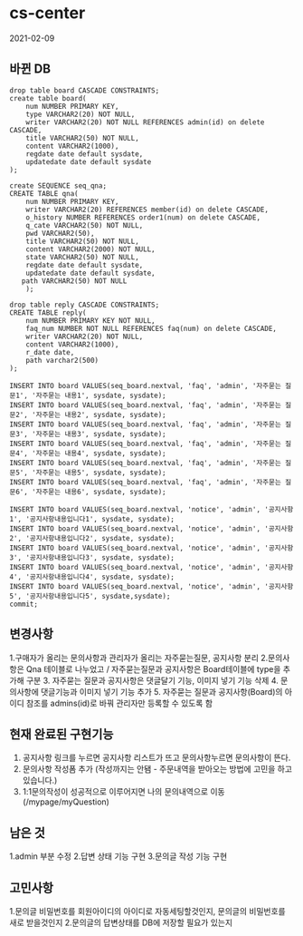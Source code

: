 # cs-center
2021-02-09 

## 바뀐 DB
```
drop table board CASCADE CONSTRAINTS;
create table board(
    num NUMBER PRIMARY KEY,
    type VARCHAR2(20) NOT NULL, 
    writer VARCHAR2(20) NOT NULL REFERENCES admin(id) on delete CASCADE, 
    title VARCHAR2(50) NOT NULL,
    content VARCHAR2(1000), 
    regdate date default sysdate,
    updatedate date default sysdate
);

create SEQUENCE seq_qna;
CREATE TABLE qna(
	num NUMBER PRIMARY KEY,
	writer VARCHAR2(20) REFERENCES member(id) on delete CASCADE,
	o_history NUMBER REFERENCES order1(num) on delete CASCADE,
    q_cate VARCHAR2(50) NOT NULL,
    pwd VARCHAR2(50),
    title VARCHAR2(50) NOT NULL,
    content VARCHAR2(2000) NOT NULL,
    state VARCHAR2(50) NOT NULL,
    regdate date default sysdate,
    updatedate date default sysdate,
   path VARCHAR2(50) NOT NULL
    );

drop table reply CASCADE CONSTRAINTS;
CREATE TABLE reply(
    num NUMBER PRIMARY KEY NOT NULL,
    faq_num NUMBER NOT NULL REFERENCES faq(num) on delete CASCADE,
    writer VARCHAR2(20) NOT NULL,
    content VARCHAR2(1000), 
    r_date date,
    path varchar2(500)
);

INSERT INTO board VALUES(seq_board.nextval, 'faq', 'admin', '자주묻는 질문1', '자주묻는 내용1', sysdate, sysdate);
INSERT INTO board VALUES(seq_board.nextval, 'faq', 'admin', '자주묻는 질문2', '자주묻는 내용2', sysdate, sysdate);
INSERT INTO board VALUES(seq_board.nextval, 'faq', 'admin', '자주묻는 질문3', '자주묻는 내용3', sysdate, sysdate);
INSERT INTO board VALUES(seq_board.nextval, 'faq', 'admin', '자주묻는 질문4', '자주묻는 내용4', sysdate, sysdate);
INSERT INTO board VALUES(seq_board.nextval, 'faq', 'admin', '자주묻는 질문5', '자주묻는 내용5', sysdate, sysdate);
INSERT INTO board VALUES(seq_board.nextval, 'faq', 'admin', '자주묻는 질문6', '자주묻는 내용6', sysdate, sysdate);

INSERT INTO board VALUES(seq_board.nextval, 'notice', 'admin', '공지사항1', '공지사항내용입니다1', sysdate, sysdate);
INSERT INTO board VALUES(seq_board.nextval, 'notice', 'admin', '공지사항2', '공지사항내용입니다2', sysdate, sysdate);
INSERT INTO board VALUES(seq_board.nextval, 'notice', 'admin', '공지사항3', '공지사항내용입니다3', sysdate, sysdate);
INSERT INTO board VALUES(seq_board.nextval, 'notice', 'admin', '공지사항4', '공지사항내용입니다4', sysdate, sysdate);
INSERT INTO board VALUES(seq_board.nextval, 'notice', 'admin', '공지사항5', '공지사항내용입니다5', sysdate,sysdate);
commit; 
```

## 변경사항
1.구매자가 올리는 문의사항과 관리자가 올리는 자주묻는질문, 공지사항 분리
2.문의사항은 Qna 테이블로 나누었고 / 자주묻는질문과 공지사항은 Board테이블에 type을 추가해 구분
3. 자주묻는 질문과 공지사항은 댓글달기 기능, 이미지 넣기 기능 삭제
4. 문의사항에 댓글기능과 이미지 넣기 기능 추가
5. 자주묻는 질문과 공지사항(Board)의 아이디 참조를 admins(id)로 바꿔 관리자만 등록할 수 있도록 함

## 현재 완료된 구현기능
1. 공지사항 링크를 누르면 공지사항 리스트가 뜨고 문의사항누르면 문의사항이 뜬다.
2. 문의사항 작성폼 추가 (작성까지는 안됌 - 주문내역을 받아오는 방법에 고민을 하고 있습니다.)
3. 1:1문의작성이 성공적으로 이루어지면 나의 문의내역으로 이동(/mypage/myQuestion)

## 남은 것
1.admin 부분 수정
2.답변 상태 기능 구현
3.문의글 작성 기능 구현

## 고민사항
1.문의글 비밀번호를 회원아이디의 아이디로 자동세팅할것인지, 문의글의 비밀번호를 새로 받을것인지
2.문의글의 답변상태를 DB에 저장할 필요가 있는지
